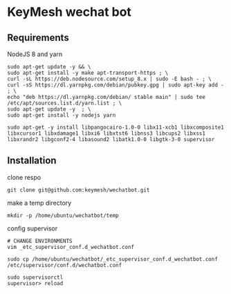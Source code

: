 KeyMesh wechat bot
==========================

## Requirements

NodeJS 8 and yarn

```shell
sudo apt-get update -y && \
sudo apt-get install -y make apt-transport-https ; \
curl -sL https://deb.nodesource.com/setup_8.x | sudo -E bash - ; \
curl -sS https://dl.yarnpkg.com/debian/pubkey.gpg | sudo apt-key add - ; \
echo "deb https://dl.yarnpkg.com/debian/ stable main" | sudo tee /etc/apt/sources.list.d/yarn.list ; \
sudo apt-get update -y  ; \
sudo apt-get install -y nodejs yarn
```


```shell
sudo apt-get -y install libpangocairo-1.0-0 libx11-xcb1 libxcomposite1 libxcursor1 libxdamage1 libxi6 libxtst6 libnss3 libcups2 libxss1 libxrandr2 libgconf2-4 libasound2 libatk1.0-0 libgtk-3-0 supervisor
```

## Installation

clone respo

```shell
git clone git@github.com:keymesh/wechatbot.git
```
make a temp directory

```shell
mkdir -p /home/ubuntu/wechatbot/temp
```

config supervisor

```shell
# CHANGE ENVIRONMENTS
vim _etc_supervisor_conf.d_wechatbot.conf

sudo cp /home/ubuntu/wechatbot/_etc_supervisor_conf.d_wechatbot.conf /etc/supervisor/conf.d/wechatbot.conf

sudo supervisorctl
supervisor> reload
```
